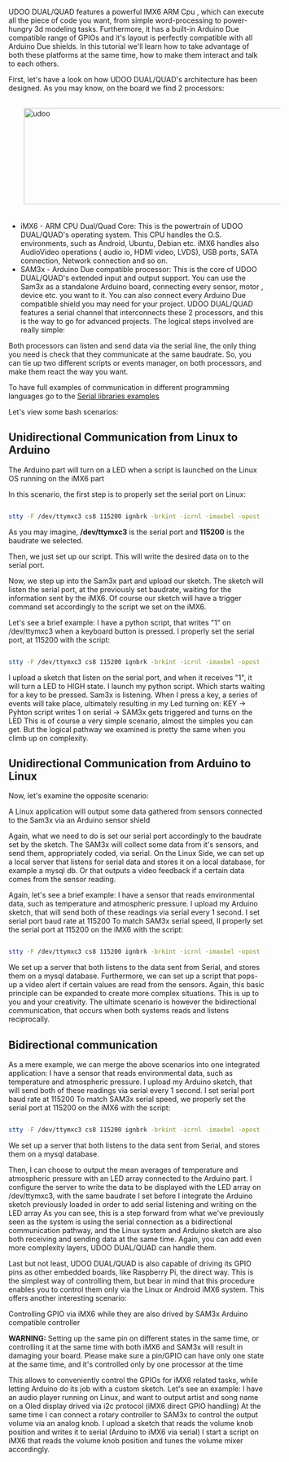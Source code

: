 UDOO DUAL/QUAD features a powerful IMX6 ARM Cpu , which can execute all the piece of code you want, from simple word-processing to power-hungry 3d modeling tasks. Furthermore, it has a built-in Arduino Due compatible range of GPIOs and it's layout is perfectly compatible with all Arduino Due shields. In this tutorial we'll learn how to take advantage of both these platforms at the same time, how to make them interact and talk to each others.

First, let's have a look on how UDOO DUAL/QUAD's architecture has been designed. As you may know, on the board we find 2 processors:

<br />

<img src="../img/Udoo_imx6_sam3x.jpg" class="img-responsive pull-right" alt="udoo" height="189px" width="600px" style="margin-bottom:20px; margin-left:30px;">

* iMX6 - ARM CPU Dual/Quad Core: This is the powertrain of UDOO DUAL/QUAD's operating system. This CPU handles the O.S. environments, such as Android, Ubuntu, Debian etc. iMX6 handles also AudioVideo operations ( audio io, HDMI video, LVDS), USB ports, SATA connection, Network connection and so on.
* SAM3x - Arduino Due compatible processor: This is the core of UDOO DUAL/QUAD's extended input and output support. You can use the Sam3x as a standalone Arduino board, connecting every sensor, motor , device etc. you want to it. You can also connect every Arduino Due compatible shield you may need for your project.
UDOO DUAL/QUAD features a serial channel that interconnects these 2 processors, and this is the way to go for advanced projects. The logical steps involved are really simple:

Both processors can listen and send data via the serial line, the only thing you need is check that they communicate at the same baudrate. So, you can tie up two different scripts or events manager, on both processors, and make them react the way you want.

To have full examples of communication in different programming languages go to the [Serial libraries examples](../Serial_Libraries/index.html)

Let's view some bash scenarios:

## Unidirectional Communication from Linux to Arduino

The Arduino part will turn on a LED when a script is launched on the Linux OS running on the iMX6 part

In this scenario, the first step is to properly set the serial port on Linux:


```bash

stty -F /dev/ttymxc3 cs8 115200 ignbrk -brkint -icrnl -imaxbel -opost -onlcr -isig -icanon -iexten -echo -echoe -echok   -echoctl -echoke noflsh -ixon -crtscts

```

As you may imagine, **/dev/ttymxc3** is the serial port and **115200** is the baudrate we selected.

Then, we just set up our script. This will write the desired data on to the serial port.

Now, we step up into the Sam3x part and upload our sketch. The sketch will listen the serial port, at the previously set baudrate, waiting for the information sent by the iMX6. Of course our sketch will have a trigger command set accordingly to the script we set on the iMX6.

Let's see a brief example: I have a python script, that writes "1" on /dev/ttymxc3 when a keyboard button is pressed. I properly set the serial port, at 115200 with the script:

```bash

stty -F /dev/ttymxc3 cs8 115200 ignbrk -brkint -icrnl -imaxbel -opost -onlcr -isig -icanon -iexten -echo -echoe -echok -echoctl -echoke noflsh -ixon -crtscts

```

I upload a sketch that listen on the serial port, and when it receives "1", it will turn a LED to HIGH state. I launch my python script. Which starts waiting for a key to be pressed. Sam3x is listening. When I press a key, a series of events will take place, ultimately resulting in my Led turning on: KEY -> Pyhton script writes 1 on serial -> SAM3x gets triggered and turns on the LED This is of course a very simple scenario, almost the simples you can get. But the logical pathway we examined is pretty the same when you climb up on complexity.

## Unidirectional Communication from Arduino to Linux

Now, let's examine the opposite scenario:

A Linux application will output some data gathered from sensors connected to the Sam3x via an Arduino sensor shield

Again, what we need to do is set our serial port accordingly to the baudrate set by the sketch. The SAM3x will collect some data from it's sensors, and send them, appropriately coded, via serial. On the Linux Side, we can set up a local server that listens for serial data and stores it on a local database, for example a mysql db. Or that outputs a video feedback if a certain data comes from the sensor reading.

Again, let's see a brief example: I have a sensor that reads environmental data, such as temperature and atmospheric pressure. I upload my Arduino sketch, that will send both of these readings via serial every 1 second. I set serial port baud rate at 115200 To match SAM3x serial speed, II properly set the serial port at 115200 on the iMX6 with the script:

```bash

stty -F /dev/ttymxc3 cs8 115200 ignbrk -brkint -icrnl -imaxbel -opost -onlcr -isig -icanon -iexten -echo -echoe -echok -echoctl -echoke noflsh -ixon -crtscts

```

We set up a server that both listens to the data sent from Serial, and stores them on a mysql database. Furthermore, we can set up a script that pops-up a video alert if certain values are read from the sensors. Again, this basic principle can be expanded to create more complex situations. This is up to you and your creativity. The ultimate scenario is however the bidirectional communication, that occurs when both systems reads and listens reciprocally.

## Bidirectional communication

As a mere example, we can merge the above scenarios into one integrated application: I have a sensor that reads environmental data, such as temperature and atmospheric pressure. I upload my Arduino sketch, that will send both of these readings via serial every 1 second. I set serial port baud rate at 115200 To match SAM3x serial speed, we properly set the serial port at 115200 on the iMX6 with the script:

```bash

stty -F /dev/ttymxc3 cs8 115200 ignbrk -brkint -icrnl -imaxbel -opost -onlcr -isig -icanon -iexten -echo -echoe -echok -echoctl -echoke noflsh -ixon -crtscts

```

We set up a server that both listens to the data sent from Serial, and stores them on a mysql database.

Then, I can choose to output the mean averages of temperature and atmospheric pressure with an LED array connected to the Arduino part. I configure the server to write the data to be displayed with the LED array on /dev/ttymxc3, with the same baudrate I set before I integrate the Arduino sketch previously loaded in order to add serial listening and writing on the LED array As you can see, this is a step forward from what we've previously seen as the system is using the serial connection as a bidirectional communication pathway, and the Linux system and Arduino sketch are also both receiving and sending data at the same time. Again, you can add even more complexity layers, UDOO DUAL/QUAD can handle them.

Last but not least, UDOO DUAL/QUAD is also capable of driving its GPIO pins as other embedded boards, like Raspberry Pi, the direct way. This is the simplest way of controlling them, but bear in mind that this procedure enables you to control them only via the Linux or Android iMX6 system. This offers another interesting scenario:

Controlling GPIO via iMX6 while they are also drived by SAM3x Arduino compatible controller

**WARNING:** Setting up the same pin on different states in the same time, or controlling it at the same time with both iMX6 and SAM3x will result in damaging your board. Please make sure a pin/GPIO can have only one state at the same time, and it's controlled only by one processor at the time

This allows to conveniently control the GPIOs for iMX6 related tasks, while letting Arduino do its job with a custom sketch. Let's see an example: I have an audio player running on Linux, and want to output artist and song name on a Oled display drived via i2c protocol (iMX6 direct GPIO handling) At the same time I can connect a rotary controller to SAM3x to control the output volume via an analog knob. I upload a sketch that reads the volume knob position and writes it to serial (Arduino to iMX6 via serial) I start a script on iMX6 that reads the volume knob position and tunes the volume mixer accordingly.

